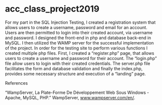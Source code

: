 # acc_class_project2019


For my part in the SQL Injection Testing, 
I created a registration system that allows users to create a username, password and email for an account. 
Users are then permitted to login into their created account, via username and password. 
I designed the front-end in php and database back-end in MySQL. 
I then utilized the WAMP server for the successful implementation of the project. 
In order for the testing site to perform various functions I created multiple php files. 
First, I created a “register.php” page, that allows users to create a username and password for their account.
The “login.php” file allow users to login with their created credentials.
The server.php file facilitates the form and database validation and finally the index.php, provides some necessary structure and execution of a “landing” page.



References

“WampServer, La Plate-Forme De Développement Web Sous Windows - Apache, MySQL, PHP.” WampServer, www.wampserver.com/en/.
